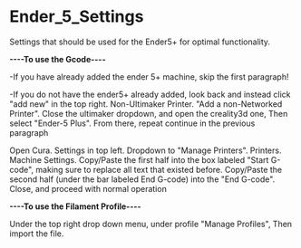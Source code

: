 # Ender_5_Settings
Settings that should be used for the Ender5+ for optimal functionality.

**----To use the Gcode----**

-If you have already added the ender 5+ machine, skip the first paragraph!

-If you do not have the ender5+ already added, look back and instead click "add new" in the top right. Non-Ultimaker Printer. "Add a non-Networked Printer".
Close the ultimaker dropdown, and open the creality3d one, Then select "Ender-5 Plus". From there, repeat continue in the previous paragraph

Open Cura. Settings in top left. Dropdown to "Manage Printers".
Printers. Machine Settings. Copy/Paste the first half into the box labeled "Start G-code", making sure to replace all text that existed before.
Copy/Paste the second half (under the bar labeled End G-code) into the "End G-code". Close, and proceed with normal operation

**----To use the Filament Profile----**
 
Under the top right drop down menu, under profile "Manage Profiles", Then import the file.
